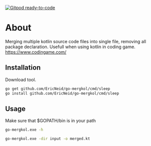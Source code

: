 [![Gitpod ready-to-code](https://img.shields.io/badge/Gitpod-ready--to--code-blue?logo=gitpod)](https://gitpod.io/#https://github.com/EricNeid/go-mergkol)

# About

Merging multiple kotlin source code files into single file, removing all package declaration.
Usefull when using kotlin in coding game. <https://www.codingame.com/>

## Installation

Download tool.

```bash
go get github.com/EricNeid/go-mergkol/cmd/sleep
go install github.com/EricNeid/go-mergkol/cmd/sleep
```

## Usage

Make sure that $GOPATH/bin is in your path

```bash
go-mergkol.exe -h

go-mergkol.exe -dir input -o merged.kt
```
